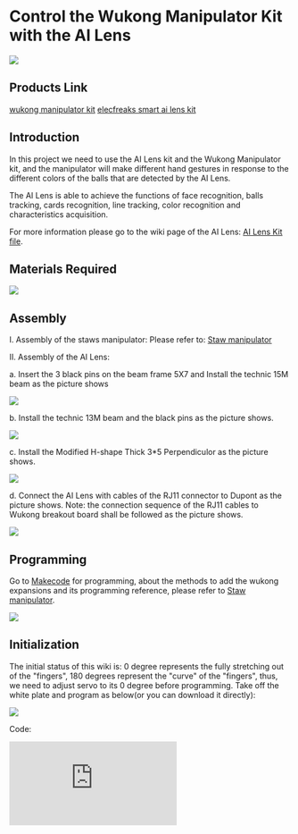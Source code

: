 ﻿# Control the Wukong Manipulator Kit with the AI Lens



![](https://wiki-media-ef.oss-cn-hongkong.aliyuncs.com/i18n/en/docusaurus-plugin-content-docs/current/microbit/interesting-case/straw-manipulator/images/straw-manipulator-26.gif)

## Products Link

[wukong manipulator kit](https://shop.elecfreaks.com/products/elecfreaks-wukong-manipulator-kit?_pos=2&_sid=5727058f5&_ss=r)
[elecfreaks smart ai lens kit](https://shop.elecfreaks.com/products/elecfreaks-smart-ai-lens-kit?_pos=1&_sid=59be21b59&_ss=r)


## Introduction

In this project we need to use the AI Lens kit and the Wukong Manipulator kit, and the manipulator will make different hand gestures in response to the different colors of the balls that are detected by the AI Lens.

The AI Lens is able to achieve the functions of face recognition, balls tracking, cards recognition, line tracking, color recognition and characteristics acquisition.

For more information please go to the wiki page of the AI Lens: [AI Lens Kit file](https://elecfreaks.com/learn-en/microbitplanetX/ai/Plant_X_EF05035.html).

## Materials Required



![](https://wiki-media-ef.oss-cn-hongkong.aliyuncs.com/i18n/en/docusaurus-plugin-content-docs/current/microbit/interesting-case/straw-manipulator/images/straw-manipulator-08-1.png)


## Assembly

Ⅰ. Assembly of the staws manipulator:
Please refer to: [Staw manipulator](./How-to-use-the-microbit-to-control-the-straw-manipulator.md)

Ⅱ. Assembly of the AI Lens:

a. Insert the 3 black pins on the beam frame 5X7 and Install the technic 15M beam as the picture shows

![](https://wiki-media-ef.oss-cn-hongkong.aliyuncs.com/i18n/en/docusaurus-plugin-content-docs/current/microbit/interesting-case/straw-manipulator/images/straw-manipulator-27.png)

b. Install the technic 13M beam and the black pins as the picture shows.

![](https://wiki-media-ef.oss-cn-hongkong.aliyuncs.com/i18n/en/docusaurus-plugin-content-docs/current/microbit/interesting-case/straw-manipulator/images/straw-manipulator-28.png)

c. Install the Modified H-shape Thick 3*5 Perpendiculor as the picture shows.

![](https://wiki-media-ef.oss-cn-hongkong.aliyuncs.com/i18n/en/docusaurus-plugin-content-docs/current/microbit/interesting-case/straw-manipulator/images/straw-manipulator-29.png)

d. Connect the AI Lens with cables of the RJ11  connector to Dupont as the picture shows. Note: the connection sequence of the RJ11 cables to Wukong breakout board shall be followed as the picture shows.

![](https://wiki-media-ef.oss-cn-hongkong.aliyuncs.com/i18n/en/docusaurus-plugin-content-docs/current/microbit/interesting-case/straw-manipulator/images/straw-manipulator-30.png)

## Programming

Go to  [Makecode](https://makecode.microbit.org) for programming, about the methods to add the wukong expansions and its programming reference, please refer to [Staw manipulator](https://www.elecfreaks.com/learn-cn/microbitKit/straw-manipulator/How-to-use-the-microbit-to-control-the-straw-manipulator.html).

![](https://wiki-media-ef.oss-cn-hongkong.aliyuncs.com/i18n/en/docusaurus-plugin-content-docs/current/microbit/interesting-case/straw-manipulator/images/straw-manipulator-18.png)

## Initialization

The initial status of this wiki is: 0 degree represents the fully stretching out of the "fingers", 180 degrees represent the "curve" of the "fingers", thus, we need to adjust servo to its 0 degree before programming. Take off the white plate and program as below(or you can download it directly):

![](https://wiki-media-ef.oss-cn-hongkong.aliyuncs.com/i18n/en/docusaurus-plugin-content-docs/current/microbit/interesting-case/straw-manipulator/images/straw-manipulator-17.png)

Code:

<div
    style={{
        position: 'relative',
        paddingBottom: '60%',
        overflow: 'hidden',
    }}
>
    <iframe
        src="https://makecode.microbit.org/_U9zgLViDgKKz"
        frameborder="0"
        sandbox="allow-popups allow-forms allow-scripts allow-same-origin"
        style={{
            position: 'absolute',
            width: '100%',
            height: '100%',
        }}
    />
</div>



After adjusting the angel of the servo, install the white plate and run the below code, of course you can program with the other gestures as you wish.



## Sample



![](https://wiki-media-ef.oss-cn-hongkong.aliyuncs.com/i18n/en/docusaurus-plugin-content-docs/current/microbit/interesting-case/straw-manipulator/images/straw-manipulator-2-5.png)



Link: [Control the Wukong Manipulator Kit with the AI Lens](https://makecode.microbit.org/_4qKFUwW2k6jV)

You may also download it directly:

<div
    style={{
        position: 'relative',
        paddingBottom: '60%',
        overflow: 'hidden',
    }}
>
    <iframe
        src="https://makecode.microbit.org/_4qKFUwW2k6jV"
        frameborder="0"
        sandbox="allow-popups allow-forms allow-scripts allow-same-origin"
        style={{
            position: 'absolute',
            width: '100%',
            height: '100%',
        }}
    />
</div>



## FAQ

The straw manipulator uses a 180 degree servo, and the value range of the control servo block is: 0~180. After downloading the programmed micro:bit, turn on the power switch of the Wukong expansion board. For details on the use of the [Wukong expansion board](https://www.elecfreaks.com/learn-en/microbitExtensionModule/wukong.html), please refer to its related documentation.
